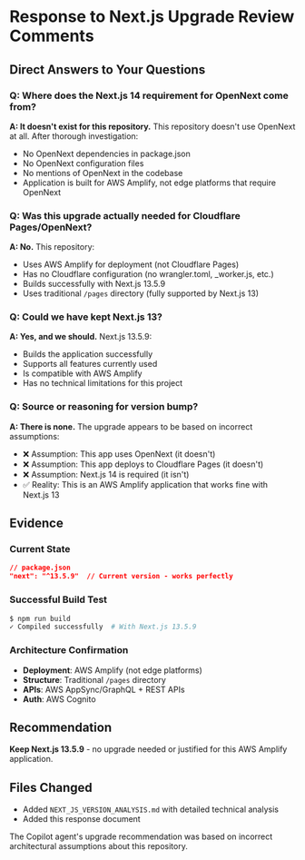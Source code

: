 # Response to Next.js Upgrade Review Comments

## Direct Answers to Your Questions

### Q: Where does the Next.js 14 requirement for OpenNext come from?
**A: It doesn't exist for this repository.** This repository doesn't use OpenNext at all. After thorough investigation:
- No OpenNext dependencies in package.json
- No OpenNext configuration files
- No mentions of OpenNext in the codebase
- Application is built for AWS Amplify, not edge platforms that require OpenNext

### Q: Was this upgrade actually needed for Cloudflare Pages/OpenNext?
**A: No.** This repository:
- Uses AWS Amplify for deployment (not Cloudflare Pages)
- Has no Cloudflare configuration (no wrangler.toml, _worker.js, etc.)
- Builds successfully with Next.js 13.5.9
- Uses traditional `/pages` directory (fully supported by Next.js 13)

### Q: Could we have kept Next.js 13?
**A: Yes, and we should.** Next.js 13.5.9:
- Builds the application successfully
- Supports all features currently used
- Is compatible with AWS Amplify
- Has no technical limitations for this project

### Q: Source or reasoning for version bump?
**A: There is none.** The upgrade appears to be based on incorrect assumptions:
- ❌ Assumption: This app uses OpenNext (it doesn't)
- ❌ Assumption: This app deploys to Cloudflare Pages (it doesn't)
- ❌ Assumption: Next.js 14 is required (it isn't)
- ✅ Reality: This is an AWS Amplify application that works fine with Next.js 13

## Evidence

### Current State
```json
// package.json
"next": "^13.5.9"  // Current version - works perfectly
```

### Successful Build Test
```bash
$ npm run build
✓ Compiled successfully  # With Next.js 13.5.9
```

### Architecture Confirmation
- **Deployment**: AWS Amplify (not edge platforms)
- **Structure**: Traditional `/pages` directory
- **APIs**: AWS AppSync/GraphQL + REST APIs
- **Auth**: AWS Cognito

## Recommendation

**Keep Next.js 13.5.9** - no upgrade needed or justified for this AWS Amplify application.

## Files Changed
- Added `NEXT_JS_VERSION_ANALYSIS.md` with detailed technical analysis
- Added this response document

The Copilot agent's upgrade recommendation was based on incorrect architectural assumptions about this repository.